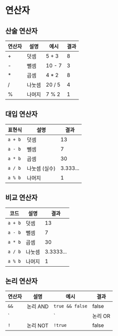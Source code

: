 # 연산자

## 산술 연산자

| 연산자 | 설명     | 예시     | 결과 |
|--------|----------|----------|------|
| +      | 덧셈     | 5 + 3    | 8    |
| -      | 뺄셈     | 10 - 7   | 3    |
| *      | 곱셈     | 4 * 2    | 8    |
| /      | 나눗셈   | 20 / 5   | 4    |
| %      | 나머지   | 7 % 2    | 1    |

## 대입 연산자

| 표현식       | 설명              | 결과       |
|--------------|-------------------|------------|
| `a + b`      | 덧셈              | 13         |
| `a - b`      | 뺄셈              | 7          |
| `a * b`      | 곱셈              | 30         |
| `a / b`      | 나눗셈 (실수)     | 3.333...   |
| `a % b`      | 나머지            | 1          |

## 비교 연산자

| 코드             | 설명       | 결과       |
|------------------|------------|------------|
| `a + b`          | 덧셈       | 13         |
| `a - b`          | 뺄셈       | 7          |
| `a * b`          | 곱셈       | 30         |
| `a / b`          | 나눗셈     | 3.3333...  |
| `a % b`          | 나머지     | 1          |

## 논리 연산자

| 연산자 | 설명        | 예시             | 결과    |
|--------|-------------|------------------|---------|
| `&&`   | 논리 AND    | `true && false`  | false   |
| `||`   | 논리 OR     | `true || false`  | true    |
| `!`    | 논리 NOT    | `!true`          | false   |

















